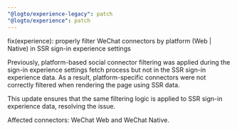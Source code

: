 ```yaml
---
"@logto/experience-legacy": patch
"@logto/experience": patch
---
```


fix(experience): properly filter WeChat connectors by platform (Web | Native) in SSR sign-in experience settings

Previously, platform-based social connector filtering was applied during the sign-in experience settings fetch process but not in the SSR sign-in experience data. As a result, platform-specific connectors were not correctly filtered when rendering the page using SSR data.

This update ensures that the same filtering logic is applied to SSR sign-in experience data, resolving the issue.

Affected connectors: WeChat Web and WeChat Native.
